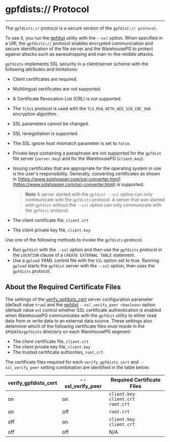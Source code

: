 # gpfdists:// Protocol
---

The `gpfdists://` protocol is a secure version of the `gpfdist:// protocol`.

To use it, you run the [gpfdist](../../utility_guide/ref/gpfdist.html) utility with the `--ssl` option. When specified in a URI, the `gpfdists://` protocol enables encrypted communication and secure identification of the file server and the WarehousePG to protect against attacks such as eavesdropping and man-in-the-middle attacks.

`gpfdists` implements SSL security in a client/server scheme with the following attributes and limitations:

-   Client certificates are required.
-   Multilingual certificates are not supported.
-   A Certificate Revocation List \(CRL\) is not supported.
-   The `TLSv1` protocol is used with the `TLS_RSA_WITH_AES_128_CBC_SHA` encryption algorithm.
-   SSL parameters cannot be changed.
-   SSL renegotiation is supported.
-   The SSL ignore host mismatch parameter is set to `false`.
-   Private keys containing a passphrase are not supported for the `gpfdist` file server \(`server.key`\) and for the WarehousePG \(`client.key`\).
-   Issuing certificates that are appropriate for the operating system in use is the user's responsibility. Generally, converting certificates as shown in [https://www.sslshopper.com/ssl-converter.html](https://www.sslshopper.com/ssl-converter.html) is supported.

    > **Note** A server started with the `gpfdist --ssl` option can only communicate with the `gpfdists` protocol. A server that was started with `gpfdist` without the `--ssl` option can only communicate with the `gpfdist` protocol.

-   The client certificate file, `client.crt`
-   The client private key file, `client.key`

Use one of the following methods to invoke the `gpfdists` protocol.

-   Run `gpfdist` with the `--ssl` option and then use the `gpfdists` protocol in the `LOCATION` clause of a `CREATE EXTERNAL TABLE` statement.
-   Use a `gpload` YAML control file with the `SSL` option set to true. Running `gpload` starts the `gpfdist` server with the `--ssl` option, then uses the `gpfdists` protocol.

## <a id="about_cert_files"></a> About the Required Certificate Files

The settings of the [verify_gpfdists_cert](../../ref_guide/config_params/guc-list.html#verify_gpfdists_cert) server configuration parameter (default value `true`) and the [gpfdist](../../utility_guide/ref/gpfdist.html) `--ssl_verify_peer <boolean>` option (default value `on`) control whether SSL certificate authentication is enabled when WarehousePG communicates with the `gpfdist` utility to either read data from or write data to an external data source. These settings also determine which of the following certificate files must reside in the `$PGDATA/gpfdists` directory on each WarehousePG segment:

-   The client certificate file, `client.crt`
-   The client private key file, `client.key`
-   The trusted certificate authorities, `root.crt`

The certificate files required for each `verify_gpfdists_cert` and `--ssl_verify_peer` setting combination are identified in the table below:

| verify_gpfdists_cert | --ssl_verify_peer | Required Certificate Files |
|-----------|-------|-------------------|
| on | on | `client.key`</br>`client.crt`</br>`root.crt` |
| on | off | `root.crt` |
| off | on | `client.key`</br>`client.crt` |
| off | off | N/A |


